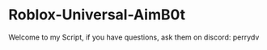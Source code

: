 # Roblox-Universal-AimB0t
Welcome to my Script, if you have questions, ask them on discord: perrydv
